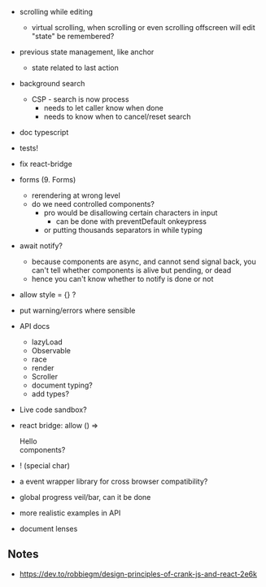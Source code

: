 - scrolling while editing
  - virtual scrolling, when scrolling or even scrolling offscreen will edit "state" be remembered?
- previous state management, like anchor
  - state related to last action
- background search
  - CSP - search is now process
    - needs to let caller know when done
    - needs to know when to cancel/reset search
- doc typescript
- tests!
- fix react-bridge
- forms (9. Forms)

  - rerendering at wrong level
  - do we need controlled components?
    - pro would be disallowing certain characters in input
      - can be done with preventDefault onkeypress
    - or putting thousands separators in while typing

- await notify?
  - because components are async, and cannot send signal back, you can't tell whether components is alive but pending, or dead
  - hence you can't know whether to notify is done or not
- allow style = {} ?
- put warning/errors where sensible
- API docs
  - lazyLoad
  - Observable
  - race
  - render
  - Scroller
  - document typing?
  - add types?
- Live code sandbox?
- react bridge: allow () => <div>Hello</div> components?
- ǃ (special char)
- a event wrapper library for cross browser compatibility?
- global progress veil/bar, can it be done
- more realistic examples in API
- document lenses

## Notes

- https://dev.to/robbiegm/design-principles-of-crank-js-and-react-2e6k
